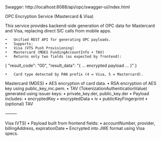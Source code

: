 Swagger: http://localhost:8088/api/opc/swagger-ui/index.html


OPC Encryption Service (Mastercard & Visa)

This service provides backend-side generation of OPC data for Mastercard and Visa, replacing direct SIC calls from mobile apps.

	•	Unified REST API for generating OPC payloads.
	•	Supports:
	•	Visa (VTS Push Provisioning)
	•	Mastercard (MDES FundingAccountInfo + TAV)
	•	Returns only two fields (as expected by frontend): 
 
{
  "result_code": "00",
  "result_data": "{ ... encrypted payload ... }"
}

	•	Card type detected by PAN prefix (4 = Visa, 5 = Mastercard).


Mastercard (MDES)
	•	AES encryption of card data.
	•	RSA encryption of AES key using public_key_mc.pem.
	•	TAV (TokenizationAuthenticationValue) generated using issuer keys:
	•	private_key.der, public_key.der
	•	Payload includes:
	•	encryptedKey
	•	encryptedData
	•	iv
	•	publicKeyFingerprint
	•	(optional) TAV

⸻

  Visa (VTS)
	•	Payload built from frontend fields:
	•	accountNumber, provider, billingAddress, expirationDate
	•	Encrypted into JWE format using Visa specs.




